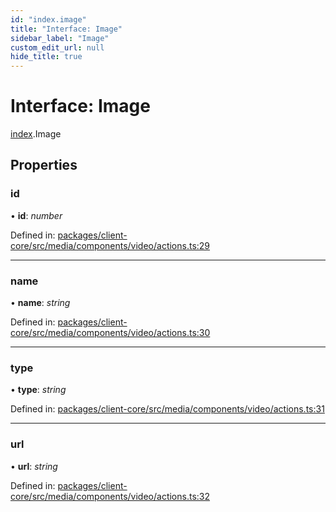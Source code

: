 ```yaml
---
id: "index.image"
title: "Interface: Image"
sidebar_label: "Image"
custom_edit_url: null
hide_title: true
---
```


# Interface: Image

[index](../modules/index.md).Image

## Properties

### id

• **id**: *number*

Defined in: [packages/client-core/src/media/components/video/actions.ts:29](https://github.com/xr3ngine/xr3ngine/blob/716a06460/packages/client-core/src/media/components/video/actions.ts#L29)

___

### name

• **name**: *string*

Defined in: [packages/client-core/src/media/components/video/actions.ts:30](https://github.com/xr3ngine/xr3ngine/blob/716a06460/packages/client-core/src/media/components/video/actions.ts#L30)

___

### type

• **type**: *string*

Defined in: [packages/client-core/src/media/components/video/actions.ts:31](https://github.com/xr3ngine/xr3ngine/blob/716a06460/packages/client-core/src/media/components/video/actions.ts#L31)

___

### url

• **url**: *string*

Defined in: [packages/client-core/src/media/components/video/actions.ts:32](https://github.com/xr3ngine/xr3ngine/blob/716a06460/packages/client-core/src/media/components/video/actions.ts#L32)
